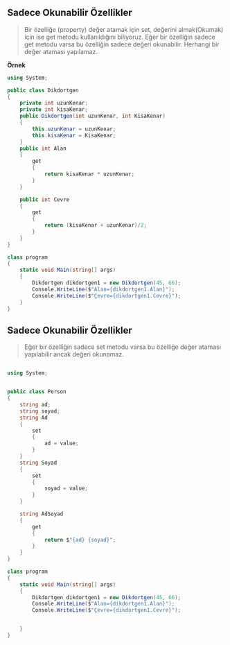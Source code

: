 ## Sadece Okunabilir Özellikler ## 
> Bir özelliğe (property) değer atamak için set, değerini almak(Okumak) için ise get metodu kullanıldığını biliyoruz. Eğer bir özelliğin sadece get metodu varsa bu özelliğin sadece değeri okunabilir. Herhangi bir değer ataması yapılamaz.

**Örnek**

```csharp
using System;

public class Dikdortgen
{
    private int uzunKenar;
    private int kisaKenar;
    public Dikdortgen(int uzunKenar, int KisaKenar)
    {
        this.uzunKenar = uzunKenar;
        this.kisaKenar = KisaKenar;
    }
    public int Alan
    {
        get
        {
            return kisaKenar * uzunKenar;
        }
    }

    public int Cevre
    {
        get
        {
            return (kisaKenar + uzunKenar)/2;
        }
    }
}

class program
{
    static void Main(string[] args)
    {
        Dikdortgen dikdortgen1 = new Dikdortgen(45, 66);
        Console.WriteLine($"Alan={dikdortgen1.Alan}");
        Console.WriteLine($"Çevre={dikdortgen1.Cevre}");
    }
}

```

## Sadece Okunabilir Özellikler ## 
> Eğer bir özelliğin sadece set metodu varsa bu özelliğe değer ataması yapılabilir ancak değeri okunamaz.

```csharp

using System;


public class Person
{
    string ad;
    string soyad;
    string Ad
    {
        set
        {
            ad = value;
        }
    }
    string Soyad
    {
        set
        {
            soyad = value;
        }
    }

    string AdSoyad
    {
        get
        {
            return $"{ad} {soyad}";
        }
    }
}

class program
{
    static void Main(string[] args)
    {
        Dikdortgen dikdortgen1 = new Dikdortgen(45, 66);
        Console.WriteLine($"Alan={dikdortgen1.Alan}");
        Console.WriteLine($"Çevre={dikdortgen1.Cevre}");


    }
}

```
